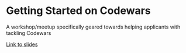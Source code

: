 # Getting Started on Codewars 

A workshop/meetup specifically geared towards helping applicants with tackling Codewars

[Link to slides](https://facresources.com/slides/codewars-intro.html#/)
